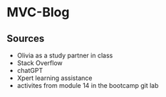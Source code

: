 # MVC-Blog

## Sources

- Olivia as a study partner in class
- Stack Overflow
- chatGPT
- Xpert learning assistance
- activites from module 14 in the bootcamp git lab
